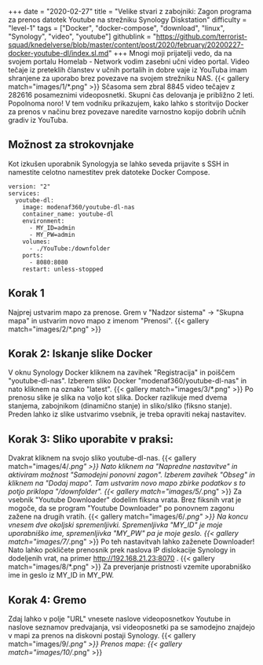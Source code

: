 +++
date = "2020-02-27"
title = "Velike stvari z zabojniki: Zagon programa za prenos datotek Youtube na strežniku Synology Diskstation"
difficulty = "level-1"
tags = ["Docker", "docker-compose", "download", "linux", "Synology", "video", "youtube"]
githublink = "https://github.com/terrorist-squad/knedelverse/blob/master/content/post/2020/february/20200227-docker-youtube-dl/index.sl.md"
+++
Mnogi moji prijatelji vedo, da na svojem portalu Homelab - Network vodim zasebni učni video portal. Video tečaje iz preteklih članstev v učnih portalih in dobre vaje iz YouTuba imam shranjene za uporabo brez povezave na svojem strežniku NAS.
{{< gallery match="images/1/*.png" >}}
Sčasoma sem zbral 8845 video tečajev z 282616 posameznimi videoposnetki. Skupni čas delovanja je približno 2 leti. Popolnoma noro! V tem vodniku prikazujem, kako lahko s storitvijo Docker za prenos v načinu brez povezave naredite varnostno kopijo dobrih učnih gradiv iz YouTuba.
## Možnost za strokovnjake
Kot izkušen uporabnik Synologyja se lahko seveda prijavite s SSH in namestite celotno namestitev prek datoteke Docker Compose.
```
version: "2"
services:
  youtube-dl:
    image: modenaf360/youtube-dl-nas
    container_name: youtube-dl
    environment:
      - MY_ID=admin
      - MY_PW=admin
    volumes:
      - ./YouTube:/downfolder
    ports:
      - 8080:8080
    restart: unless-stopped

```

## Korak 1
Najprej ustvarim mapo za prenose. Grem v "Nadzor sistema" -> "Skupna mapa" in ustvarim novo mapo z imenom "Prenosi".
{{< gallery match="images/2/*.png" >}}

## Korak 2: Iskanje slike Docker
V oknu Synology Docker kliknem na zavihek "Registracija" in poiščem "youtube-dl-nas". Izberem sliko Docker "modenaf360/youtube-dl-nas" in nato kliknem na oznako "latest".
{{< gallery match="images/3/*.png" >}}
Po prenosu slike je slika na voljo kot slika. Docker razlikuje med dvema stanjema, zabojnikom (dinamično stanje) in sliko/sliko (fiksno stanje). Preden lahko iz slike ustvarimo vsebnik, je treba opraviti nekaj nastavitev.
## Korak 3: Sliko uporabite v praksi:
Dvakrat kliknem na svojo sliko youtube-dl-nas.
{{< gallery match="images/4/*.png" >}}
Nato kliknem na "Napredne nastavitve" in aktiviram možnost "Samodejni ponovni zagon". Izberem zavihek "Obseg" in kliknem na "Dodaj mapo". Tam ustvarim novo mapo zbirke podatkov s to potjo priklopa "/downfolder".
{{< gallery match="images/5/*.png" >}}
Za vsebnik "Youtube Downloader" dodelim fiksna vrata. Brez fiksnih vrat je mogoče, da se program "Youtube Downloader" po ponovnem zagonu zažene na drugih vratih.
{{< gallery match="images/6/*.png" >}}
Na koncu vnesem dve okoljski spremenljivki. Spremenljivka "MY_ID" je moje uporabniško ime, spremenljivka "MY_PW" pa je moje geslo.
{{< gallery match="images/7/*.png" >}}
Po teh nastavitvah lahko zaženete Downloader! Nato lahko pokličete prenosnik prek naslova IP dislokacije Synology in dodeljenih vrat, na primer http://192.168.21.23:8070 .
{{< gallery match="images/8/*.png" >}}
Za preverjanje pristnosti vzemite uporabniško ime in geslo iz MY_ID in MY_PW.
## Korak 4: Gremo
Zdaj lahko v polje "URL" vnesete naslove videoposnetkov Youtube in naslove seznamov predvajanja, vsi videoposnetki pa se samodejno znajdejo v mapi za prenos na diskovni postaji Synology.
{{< gallery match="images/9/*.png" >}}
Prenos mape:
{{< gallery match="images/10/*.png" >}}